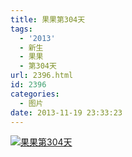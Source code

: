 ```yaml
---
title: 果果第304天
tags:
  - '2013'
  - 新生
  - 果果
  - 第304天
url: 2396.html
id: 2396
categories:
  - 图片
date: 2013-11-19 23:33:23
---
```


[![](http://photo.guolaijie.com/rooufer/uploads/2013/11/果果第304天.jpg "果果第304天")](http://photo.guolaijie.com/rooufer/uploads/2013/11/果果第304天.jpg)